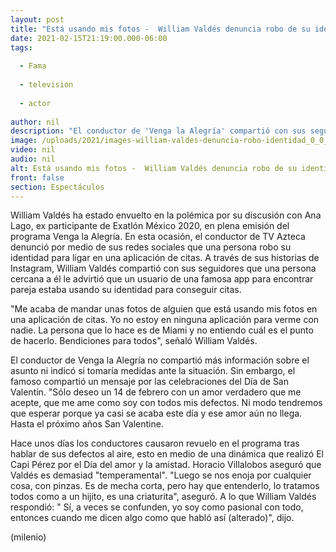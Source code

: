 ```yaml
---
layout: post
title: "Está usando mis fotos -  William Valdés denuncia robo de su identidad en app de citas"
date: 2021-02-15T21:19:00.000-06:00
tags:
  
  - Fama
  
  - television
  
  - actor
  
author: nil
description: "El conductor de 'Venga la Alegría' compartió con sus seguidores que una persona usa sus fotografías para ligar en una app de citas. "
image: /uploads/2021/images-william-valdes-denuncia-robo-identidad_0_0_1200_747.jpg
video: nil
audio: nil
alt: Está usando mis fotos -  William Valdés denuncia robo de su identidad en app de citas
front: false
section: Espectáculos
---
```


William Valdés ha estado envuelto en la polémica por su discusión con Ana Lago, ex participante de Exatlón México 2020, en plena emisión del programa Venga la Alegría. En esta ocasión, el conductor de TV Azteca denunció por medio de sus redes sociales que una persona robo su identidad para ligar en una aplicación de citas.  A través de sus historias de Instagram, William Valdés compartió con sus seguidores que una persona cercana a él le advirtió que un usuario de una famosa app para encontrar pareja estaba usando su identidad para conseguir citas.  

"Me acaba de mandar unas fotos de alguien que está usando mis fotos en una aplicación de citas. Yo no estoy en ninguna aplicación para verme con nadie. La persona que lo hace es de Miami y no entiendo cuál es el punto de hacerlo. Bendiciones para todos", señaló William Valdés. 

El conductor de Venga la Alegría no compartió más información sobre el asunto ni indicó si tomaría medidas ante la situación. Sin embargo, el famoso compartió un mensaje por las celebraciones del Día de San Valentín.  "Sólo deseo un 14 de febrero con un amor verdadero que me acepte, que me ame como soy con todos mis defectos. Ni modo tendremos que esperar porque ya casi se acaba este día y ese amor aún no llega. Hasta el próximo años San Valentine. 

Hace unos días los conductores causaron revuelo en el programa tras hablar de sus defectos al aire, esto en medio de una dinámica que realizó El Capi Pérez por el Día del amor y la amistad. Horacio Villalobos aseguró que Valdés es demasiad "temperamental". "Luego se nos enoja por cualquier cosa, con pinzas. Es de mecha corta, pero hay que entenderlo, lo tratamos todos como a un hijito, es una criaturita", aseguró.  A lo que William Valdés respondió: " Sí, a veces se confunden, yo soy como pasional con todo, entonces cuando me dicen algo como que habló así (alterado)", dijo.  

(milenio)